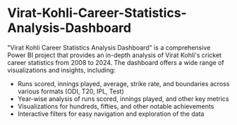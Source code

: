 # Virat-Kohli-Career-Statistics-Analysis-Dashboard
"Virat Kohli Career Statistics Analysis Dashboard" is a comprehensive Power BI project that provides an in-depth analysis of Virat Kohli's cricket career statistics from 2008 to 2024. The dashboard offers a wide range of visualizations and insights, including:

- Runs scored, innings played, average, strike rate, and boundaries across various formats (ODI, T20, IPL, Test)
- Year-wise analysis of runs scored, innings played, and other key metrics
- Visualizations for hundreds, fifties, and other notable achievements
- Interactive filters for easy navigation and exploration of the data
